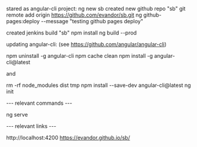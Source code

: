 stared as angular-cli project: ng new sb
created new github repo "sb"
git remote add origin https://github.com/evandor/sb.git
ng github-pages:deploy --message "testing github pages deploy"

created jenkins build "sb"
npm install
ng build --prod

updating angular-cli: (see https://github.com/angular/angular-cli)

  npm uninstall -g angular-cli
  npm cache clean
  npm install -g angular-cli@latest

and

  rm -rf node_modules dist tmp
  npm install --save-dev angular-cli@latest
  ng init

--- relevant commands ---

ng serve

--- relevant links ---

http://localhost:4200
https://evandor.github.io/sb/   
